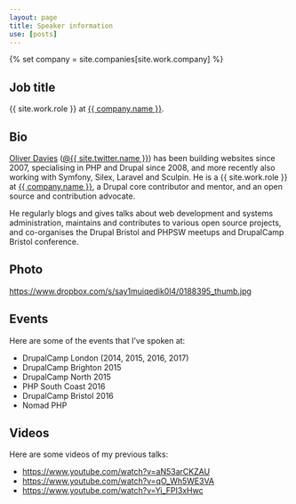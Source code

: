 ```yaml
---
layout: page
title: Speaker information
use: [posts]
---
```

{% set company = site.companies[site.work.company] %}

## Job title

{{ site.work.role }} at [{{ company.name }}][0].

## Bio

[Oliver Davies][1] ([@{{ site.twitter.name }}][2]) has been building websites since 2007, specialising in PHP and Drupal since 2008, and more recently also working with Symfony, Silex, Laravel and Sculpin. He is a {{ site.work.role }} at [{{ company.name }}][0], a Drupal core contributor and mentor, and an open source and contribution advocate.

He regularly blogs and gives talks about web development and systems administration, maintains and contributes to various open source projects, and co-organises the Drupal Bristol and PHPSW meetups and DrupalCamp Bristol conference.

## Photo

<https://www.dropbox.com/s/say1muiqedik0l4/0188395_thumb.jpg>

## Events

Here are some of the events that I’ve spoken at:

- DrupalCamp London (2014, 2015, 2016, 2017)
- DrupalCamp Brighton 2015
- DrupalCamp North 2015
- PHP South Coast 2016
- DrupalCamp Bristol 2016
- Nomad PHP

## Videos

Here are some videos of my previous talks:

- <https://www.youtube.com/watch?v=aN53arCKZAU>
- <https://www.youtube.com/watch?v=qO_Wh5WE3VA>
- <https://www.youtube.com/watch?v=Yi_FPI3xHwc>

[0]: {{company.url}}
[1]: {{site.url}}
[2]: {{site.twitter.url}}
